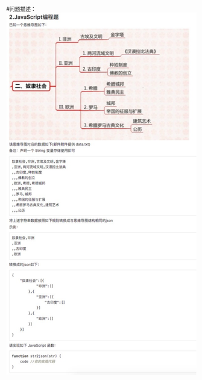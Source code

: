 #问题描述：
![](https://github.com/gehurry/job-hunting/blob/master/JavaScript%E7%BC%96%E7%A8%8B%E9%A2%98.jpg?raw=true)
